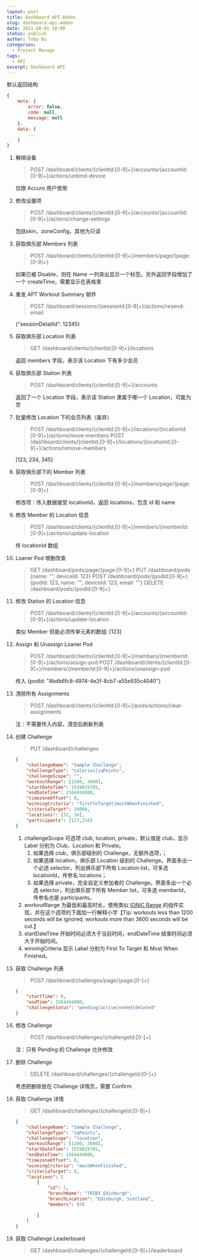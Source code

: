 ```yaml
---
layout: post
title: Dashboard API Addon
slug: dashboard-api-addon
date: 2021-08-01 10:09
status: publish
author: Toby Bu
categories:
  - Project Manage
tags:
  - API
excerpt: Dashboard API
---
```


默认返回结构

``` javascript
{
    meta: {
        error: false,
        code: null,
        message: null
    },
    data: {
        ...
    }
}
```

1. 解绑设备

    > POST /dashboard/clients/{clientId:[0-9]+}/accounts/{accountId:[0-9]+}/actions/unbind-device

    仅限 Accuro 用户使用

2. 修改设置项

    > POST /dashboard/clients/{clientId:[0-9]+}/accounts/{accountId:[0-9]+}/actions/change-settings

    包括skin，zoneConfig，其他为只读

3. 获取俱乐部 Members 列表

    > POST /dashboard/clients/{clientId:[0-9]+}/members/page/{page:[0-9]+}

    如果已被 Disable，则在 Name 一列突出显示一个标签。另外返回字段增加了一个 createTime，需要显示在表格里

4. 重发 APT Workout Summary 邮件

    > POST /dashboard/sessions/{sessionId:[0-9]+}/actions/resend-email

    {"sessionDetailId": 12345}

5. 获取俱乐部 Location 列表

    > GET /dashboard/clients/{clientId:[0-9]+}/locations

    返回 members 字段，表示该 Location 下有多少会员

6.  获取俱乐部 Station 列表

    > POST /dashboard/clients/{clientId:[0-9]+}/accounts

    返回了一个 Location 字段，表示该 Station 隶属于哪一个 Location，可能为空

7.  批量修改 Location 下的会员列表（废弃）

    > POST /dashboard/clients/{clientId:[0-9]+}/locations/{locationId:[0-9]+}/actions/move-members
    > POST /dashboard/clients/{clientId:[0-9]+}/locations/{locationId:[0-9]+}/actions/remove-members

    [123, 234, 345]

8.  获取俱乐部下的 Member 列表

    > POST /dashboard/clients/{clientId:[0-9]+}/members/page/{page:[0-9]+}

    修改项：传入数据接受 locationId，返回 locations，包含 id 和 name

9.  修改 Member 的 Location 信息

    > POST /dashboard/clients/{clientId:[0-9]+}/members/{memberId:[0-9]+}/actions/update-location

    传 locationId 数组

10. Loaner Pod 增删改查

    > GET /dashboard/pods/page/{page:[0-9]+}
    > PUT /dashboard/pods {name: "", deviceId: 123}
    > POST /dashboard/pods/{podId:[0-9]+} {podId: 123, name: "", deviceId: 123, email: ""}
    > DELETE /dashboard/pods/{podId:[0-9]+}

11. 修改 Station 的 Location 信息

    > POST /dashboard/clients/{clientId:[0-9]+}/accounts/{accountId:[0-9]+}/actions/update-location

    类似 Member 但是必须传单元素的数组: [123]

12. Assign 和 Unassign Loaner Pod

    > POST /dashboard/clients/{clientId:[0-9]+}/members/{memberId:[0-9]+}/actions/assign-pod
    > POST /dashboard/clients/{clientId:[0-9]+}/members/{memberId:[0-9]+}/actions/unassign-pod

    传入 {podId: "4bdb6fc8-4974-4e2f-8cb7-a55e935c4040"}

13. 清除所有 Assignments

    > POST /dashboard/clients/{clientId:[0-9]+}/pods/actions/clear-assignments

    注：不需要传入内容，清空后刷新列表

14. 创建 Challenge

    > PUT /dashboard/challenges

    ``` JSON
    {
        "challengeName": "Sample Challenge",
        "challengeType": "calories|iqPoints",
        "challengeScope": "",
        "workoutRange": [1200, 3600],
        "startDateTime": 1559829765,
        "endDateTime": 1564444800,
        "timezoneOffset": 8,
        "winningCriteria": "firstToTarget|mostWhenFinished",
        "criteriaTarget": 10000,
        "locations": [32, 34],
        "participants": [123,234]
    }
    ```

    1. challengeScope 可选项 club, location, private，默认值是 club，显示 Label 分别为 Club、Location 和 Private。
        1. 如果选择 club，俱乐部级别的 Challenge，无额外选项，；
        2. 如果选择 location，俱乐部 Location 级别的 Challenge。界面多出一个必选 selector，列出俱乐部下所有 Location list，可多选 locationId，传参名 locations；
        3. 如果选择 private，完全自定义参加者的 Challenge。界面多出一个必选 selector，列出俱乐部下所有 Member list，可多选 memberId，传参名也是 participants。
    2. workoutRange 为最低和最高时长，使用类似 [IONIC Range](https://ionicframework.com/docs/v3/api/components/range/Range/) 的组件实现，并在这个选项的下面加一行解释小字【Tip: workouts less than 1200 seconds will be ignored, workouts more than 3600 seconds will be cut.】
    3. startDateTime 开始时间必须大于当前时间，endDateTime 结束时间必须大于开始时间。
    4. winningCriteria 显示 Label 分别为 First To Target 和 Most When Finished。

15. 获取 Challenge 列表

    > POST /dashboard/challenges/page/{page:[0-]+}

    ``` JSON
    {
        "startTime": 0,
        "endTime": 1564444800,
        "challengeStatus": "pending|active|ended|deleted"
    }
    ```

16. 修改 Challenge

    > POST /dashboard/challenges/{challengeId:[0-]+}

    注：只有 Pending 的 Challenge 允许修改

17. 删除 Challenge

    > DELETE /dashboard/challenges/{challengeId:[0-]+}

    考虑把删除放在 Challenge 详情页，需要 Confirm

18. 获取 Challenge 详情

    > GET /dashboard/challenges/{challengeId:[0-9]+}

    ``` JSON
    {
        "challengeName": "Sample Challenge",
        "challengeType": "iqPoints",
        "challengeScope": "location",
        "workoutRange": [1200, 3600],
        "startDateTime": 1559829765,
        "endDateTime": 1564444800,
        "timezoneOffset": 8,
        "winningCriteria": "mostWhenFinished",
        "criteriaTarget": 0,
        "locations": [
            {
                "id": 1,
                "branchName": "TRIB3 Edinburgh",
                "branchLocation": "Edinburgh, Scotland",
                "members": 970

            }
        ]
    }
    ```

19. 获取 Challenge Leaderboard

    > GET /dashboard/challenges/{challengeId:[0-9]+}/leaderboard
